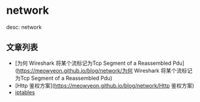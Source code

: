 # network
desc: network

## 文章列表
* [为何 Wireshark 将某个流标记为Tcp Segment of a Reassembled Pdu](https://meowyeon.github.io/blog/network/为何 Wireshark 将某个流标记为Tcp Segment of a Reassembled Pdu)  
* [Http 鉴权方案](https://meowyeon.github.io/blog/network/Http 鉴权方案)  
* [iptables](https://meowyeon.github.io/blog/network/iptables)  

